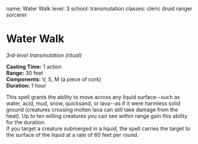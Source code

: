 name: Water Walk level: 3 school: transmutation classes: cleric druid ranger sorcerer

# Water Walk
_3rd-level transmutation (ritual)_

**Casting Time:** 1 action   
**Range:** 30 feet    
**Components:** V, S, M (a piece of cork)    
**Duration:** 1 hour

This spell grants the ability to move across any liquid surface--such as water, acid, mud, snow, quicksand, or lava--as if it were harmless solid ground (creatures crossing molten lava can still take damage from the heat). Up to ten willing creatures you can see within range gain this ability for the duration.    
If you target a creature submerged in a liquid, the spell carries the target to the surface of the liquid at a rate of 60 feet per round. 